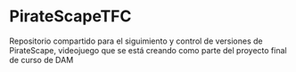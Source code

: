 # PirateScapeTFC
 Repositorio compartido para el siguimiento y control de versiones de PirateScape, videojuego que se está creando como parte del proyecto final de curso de DAM
